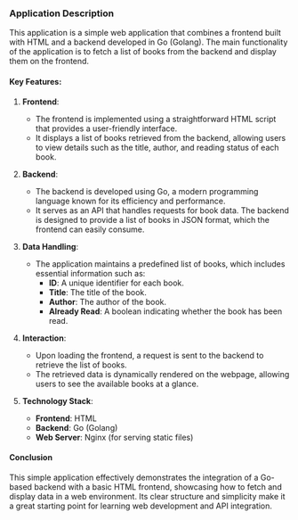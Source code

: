 ### Application Description

This application is a simple web application that combines a frontend built with HTML and a backend developed in Go (Golang). The main functionality of the application is to fetch a list of books from the backend and display them on the frontend.

#### Key Features:

1. **Frontend**:
   - The frontend is implemented using a straightforward HTML script that provides a user-friendly interface. 
   - It displays a list of books retrieved from the backend, allowing users to view details such as the title, author, and reading status of each book.

2. **Backend**:
   - The backend is developed using Go, a modern programming language known for its efficiency and performance. 
   - It serves as an API that handles requests for book data. The backend is designed to provide a list of books in JSON format, which the frontend can easily consume.

3. **Data Handling**:
   - The application maintains a predefined list of books, which includes essential information such as:
     - **ID**: A unique identifier for each book.
     - **Title**: The title of the book.
     - **Author**: The author of the book.
     - **Already Read**: A boolean indicating whether the book has been read.

4. **Interaction**:
   - Upon loading the frontend, a request is sent to the backend to retrieve the list of books.
   - The retrieved data is dynamically rendered on the webpage, allowing users to see the available books at a glance.

5. **Technology Stack**:
   - **Frontend**: HTML
   - **Backend**: Go (Golang)
   - **Web Server**: Nginx (for serving static files)

#### Conclusion

This simple application effectively demonstrates the integration of a Go-based backend with a basic HTML frontend, showcasing how to fetch and display data in a web environment. Its clear structure and simplicity make it a great starting point for learning web development and API integration.
